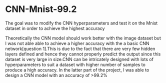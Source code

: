 # CNN-Mnist-99.2
The goal was to modify the CNN hyperparameters and test it on the Mnist dataset in order to achieve the highest accuracy

Theoretically the CNN model should work better with the image dataset but I was not able able to achieve a higher accuracy with the a basic CNN network[question 1].This is due to the fact that there are very few hidden layers defined and hence they cannot properly predict the output since this dataset is very large in size.CNN can be intricately designed with lots of hyperparameters to suit a dataset with higher number of samples to produce a high accuracy. In the latter part of the project, I was able to design a CNN model with an accuracy of >99.2% 

